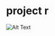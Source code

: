 # project r

![Alt Text](https://steemitimages.com/DQmaH4sx698CSs38fncFv48MVCCB8f9u1JjjZ6D43uG7Hmj/voronoi-space-gif-1.gif)
